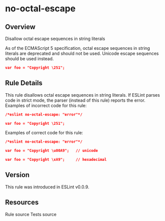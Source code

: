 
# no-octal-escape
## Overview
Disallow octal escape sequences in string literals



As of the ECMAScript 5 specification, octal escape sequences in string literals are deprecated and should not be used. Unicode escape sequences should be used instead.

```json
var foo = "Copyright \251";
```
## Rule Details
This rule disallows octal escape sequences in string literals.
If ESLint parses code in strict mode, the parser (instead of this rule) reports the error.
Examples of incorrect code for this rule:


```json
/*eslint no-octal-escape: "error"*/

var foo = "Copyright \251";
```
Examples of correct code for this rule:


```json
/*eslint no-octal-escape: "error"*/

var foo = "Copyright \u00A9";   // unicode

var foo = "Copyright \xA9";     // hexadecimal
```

## Version
This rule was introduced in ESLint v0.0.9.
## Resources

Rule source 
Tests source 

